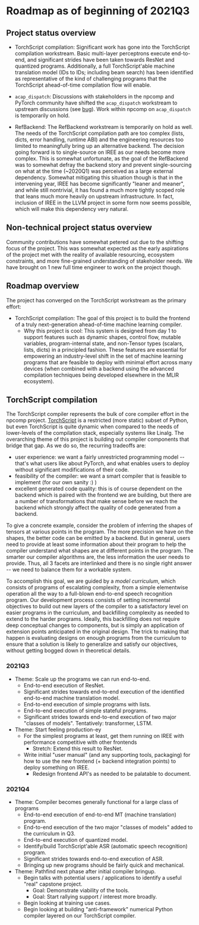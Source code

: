 # Roadmap as of beginning of 2021Q3

## Project status overview

- TorchScript compilation: Significant work has gone into the TorchScript
  compilation workstream. Basic multi-layer perceptrons execute end-to-end, and
  significant strides have been taken towards ResNet and quantized programs.
  Additionally, a full TorchScript'able machine translation model (IDs to IDs;
  including beam search) has been identified as representative of the kind of
  challenging programs that the TorchScript ahead-of-time compilation flow will
  enable.

- `acap_dispatch`: Discussions with stakeholders in the npcomp and PyTorch
  community have shifted the `acap_dispatch` workstream to upstream discussions
  (see [bug](https://github.com/pytorch/xla/issues/2854)). Work within npcomp on
  `acap_dispatch` is temporarily on hold.

- RefBackend: The RefBackend workstream is temporarily on hold as well. The
  needs of the TorchScript compilation path are too complex (lists, dicts, error
  handling, runtime ABI) and the engineering resources too limited to
  meaningfully bring up an alternative backend. The decision going forward is to
  single-source on IREE as our needs become more complex. This is somewhat
  unfortunate, as the goal of the RefBackend was to somewhat defray the backend
  story and prevent single-sourcing on what at the time (~2020Q1) was perceived
  as a large external dependency. Somewhat mitigating this situation though is
  that in the intervening year, IREE has become significantly "leaner and
  meaner", and while still nontrivial, it has found a much more tightly scoped
  role that leans much more heavily on upstream infrastructure. In fact,
  inclusion of IREE in the LLVM project in some form now seems possible, which
  will make this dependency very natural.

## Non-technical project status overview

Community contributions have somewhat petered out due to the shifting focus of
the project. This was somewhat expected as the early aspirations of the project
met with the reality of available resourcing, ecosystem constraints, and more
fine-grained understanding of stakeholder needs. We have brought on 1 new full
time engineer to work on the project though.

## Roadmap overview

The project has converged on the TorchScript workstream as the primary effort:

- TorchScript compilation: The goal of this project is to build the frontend of
  a truly next-generation ahead-of-time machine learning compiler.
  - Why this project is cool: This system is designed from day 1 to support
    features such as dynamic shapes, control flow, mutable variables,
    program-internal state, and non-Tensor types (scalars, lists, dicts) in a
    principled fashion. These features are essential for empowering an
    industry-level shift in the set of machine learning programs that are
    feasible to deploy with minimal effort across many devices (when combined
    with a backend using the advanced compilation techniques being developed
    elsewhere in the MLIR ecosystem).

## TorchScript compilation

The TorchScript compiler represents the bulk of core compiler effort in the
npcomp project.
[TorchScript](https://pytorch.org/docs/stable/jit_language_reference.html) is a
restricted (more static) subset of Python, but even TorchScript is quite dynamic
when compared to the needs of lower-levels of the compilation stack, especially
systems like Linalg. The overarching theme of this project is building out
compiler components that bridge that gap. As we do so, the recurring tradeoffs
are:

- user experience: we want a fairly unrestricted programming model -- that's
  what users like about PyTorch, and what enables users to deploy without
  significant modifications of their code.
- feasibility of the compiler: we want a smart compiler that is feasible to
  implement (for our own sanity :) )
- excellent generated code quality: this is of course dependent on the backend
  which is paired with the frontend we are building, but there are a number of
  transformations that make sense before we reach the backend which strongly
  affect the quality of code generated from a backend.

To give a concrete example, consider the problem of inferring the shapes of
tensors at various points in the program. The more precision we have on the
shapes, the better code can be emitted by a backend. But in general, users need
to provide at least some information about their program to help the compiler
understand what shapes are at different points in the program. The smarter our
compiler algorithms are, the less information the user needs to provide. Thus,
all 3 facets are interlinked and there is no single right answer -- we need to
balance them for a workable system.

To accomplish this goal, we are guided by a *model curriculum*, which consists
of programs of escalating complexity, from a simple elementwise operation all
the way to a full-blown end-to-end speech recognition program. Our development
process consists of setting incremental objectives to build out new layers of
the compiler to a satisfactory level on easier programs in the curriculum, and
backfilling complexity as needed to extend to the harder programs. Ideally, this
backfilling does not require deep conceptual changes to components, but is
simply an application of extension points anticipated in the original design.
The trick to making that happen is evaluating designs on enough programs from
the curriculum to ensure that a solution is likely to generalize and satisfy our
objectives, without getting bogged down in theoretical details.

### 2021Q3

- Theme: Scale up the programs we can run end-to-end.
  - End-to-end execution of ResNet.
  - Significant strides towards end-to-end execution of the identified
    end-to-end machine translation model.
  - End-to-end execution of simple programs with lists.
  - End-to-end execution of simple stateful programs.
  - Significant strides towards end-to-end execution of two major "classes of
    models". Tentatively: transformer, LSTM.
- Theme: Start feeling production-ey
  - For the simplest programs at least, get them running on IREE with
    performance competitive with other frontends
      - Stretch: Extend this result to ResNet.
  - Write initial "user manual" (and any supporting tools, packaging) for how to
    use the new frontend (+ backend integration points) to deploy something on
    IREE.
    - Redesign frontend API's as needed to be palatable to document.


### 2021Q4

- Theme: Compiler becomes generally functional for a large class of programs
  - End-to-end execution of end-to-end MT (machine translation) program.
  - End-to-end execution of the two major "classes of models" added to the
    curriculum in Q3.
  - End-to-end execution of quantized model.
  - Identify/build TorchScript'able ASR (automatic speech recognition) program.
  - Significant strides towards end-to-end execution of ASR.
  - Bringing up new programs should be fairly quick and mechanical.
- Theme: Pathfind next phase after initial compiler bringup.
  - Begin talks with potential users / applications to identify a useful
    "real" capstone project.
      - Goal: Demonstrate viability of the tools.
      - Goal: Start rallying support / interest more broadly.
  - Begin looking at training use cases.
  - Begin looking at building "anti-framework" numerical Python compiler layered
    on our TorchScript compiler.
